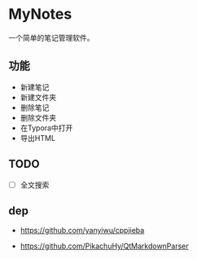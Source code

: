 # MyNotes
一个简单的笔记管理软件。

## 功能

- 新建笔记
- 新建文件夹
- 删除笔记
- 删除文件夹
- 在Typora中打开
- 导出HTML

## TODO

- [ ] 全文搜索

## dep

- https://github.com/yanyiwu/cppjieba

- https://github.com/PikachuHy/QtMarkdownParser